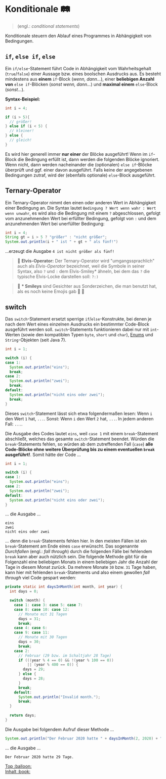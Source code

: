 # Konditionale :railway_track:

> (engl.: _conditional statements_)

Konditionale steuern den Ablauf eines Programmes in Abhängigkeit von Bedingungen.


## `if`, `else if`, `else`

Ein `if/else`-Statement führt Code in Abhängigkeit vom Wahrheitsgehalt (`true`/`false`) einer Aussage bzw. eines boolschen Ausdrucks aus. Es besteht mindestens aus **einem** `if`-Block (_wenn, dann..._), einer **beliebigen Anzahl von** `else if`-Blöcken (_sonst wenn, dann..._) und **maximal einem** `else`-Block (_sonst..._). 

**Syntax-Beispiel:**

```java
int i = 4;

if (i > 5){
  // größer!
} else if (i < 5) {
  // kleiner!
} else {
  // gleich!
}
```

Es wird hier generell immer **nur einer** der Blöcke ausgeführt! Wenn im `if`-Block die Bedingung erfüllt ist, dann werden die folgenden Blöcke ignoriert. Wenn nicht, dann werden nacheinander die (optionalen) `else if`-Blöcke überprüft und ggf. einer davon ausgeführt. Falls keine der angegebenen Bedingungen zutraf, wird der (ebenfalls optionale) `else`-Block ausgeführt.


## Ternary-Operator

Ein Ternary-Operator nimmt den einen oder anderen Wert in Abhängigkeit einer Bedingung an. Die Syntax lautet `Bedingung ? Wert wenn wahr : Wert wenn unwahr`, es wird also die Bedingung mit einem `?` abgeschlossen, gefolgt vom anzunehmenden Wert bei erfüllter Bedingung, gefolgt von `:` und dem anzunehmenden Wert bei unerfüllter Bedingung:

```java
int i = 4;
String gt = i > 5 ? "größer" : "nicht größer";
System.out.println(i + " ist " + gt + " als fünf!")
```

...erzeugt die Ausgabe `4 ist nicht größer als fünf!`

> :speech_balloon: **Elvis-Operator:** Der Ternary-Operator wird "umgangssprachlich" auch als _Elvis-Operator_ bezeichnet, weil die Symbole in seiner Syntax, also `?` und `:` dem Elvis-Smiley* ähneln, bei dem das `?` die typische Elvis-Locke darstellen soll: `?:)`

> :speech_balloon: **\* Smileys** sind Gesichter aus Sonderzeichen, die man benutzt hat, als es noch keine Emojis gab :older_woman: :older_man: 


## switch

Das `switch`-Statement ersetzt sperrige `if`/`else`-Konstrukte, bei denen je nach dem Wert eines einzelnen Ausdrucks ein bestimmter Code-Block ausgeführt werden soll. `switch`-Statements funktionieren dabei nur mit `int`-Werten (sowie den kompatiblen Typen `byte`, `short` und `char`), [Enums](https://docs.oracle.com/javase/tutorial/java/javaOO/enum.html) und `String`-Objekten (seit Java 7).

```java
int i = 1;

switch (i) {
case 1:
  System.out.println("eins");
  break;
case 2:
  System.out.println("zwei");
  break;
default:
  System.out.println("nicht eins oder zwei");
  break;
}
```

Dieses `switch`-Statement lässt sich etwa folgendermaßen lesen: Wenn `i` den Wert `1` hat, `...`. Sonst: Wenn `i` den Wert `2` hat, `...`. In jedem anderen Fall: `...`.

Die Ausgabe des Codes lautet `eins`, weil `case 1` mit einem `break`-Statement abschließt, welches das gesamte `switch`-Statement beendet. Würden die `break`-Statements fehlen, so würden ab dem zutreffenden Fall (`case`) **alle Code-Blöcke ohne weitere Überprüfung bis zu einem eventuellen `break` ausgeführt!**. Somit hätte der Code ...

```java
int i = 1;

switch (i) {
case 1:
  System.out.println("eins");
case 2:
  System.out.println("zwei");
default:
  System.out.println("nicht eins oder zwei");
}
```

... die Ausgabe ...

```
eins
zwei
nicht eins oder zwei
```

... denn die `break`-Statements fehlen hier. In den meisten Fällen ist ein `break`-Statement am Ende eines `case` erwünscht. Das sogenannte _Durchfallen_ (engl.: _fall through_) durch die folgenden Fälle bei fehlendem `break` kann aber auch nützlich sein. Die folgende Methode gibt für die Folgenzahl eine beliebigen Monats in einem beliebigen Jahr die Anzahl der Tage in diesem Monat zurück. Da mehrere Monate `30` bzw. `31` Tage haben, kann hier mit fehlenden `break`-Statements und also einem gewollen _fall through_ viel Code gespart werden:

```java
private static int daysInMonth(int month, int year) {
  int days = 0;

  switch (month) {
    case 1: case 3: case 5: case 7:
    case 8: case 10: case 12:
      // Monate mit 31 Tagen
      days = 31;
      break;
    case 4: case 6:
    case 9: case 11:
      // Monate mit 30 Tagen
      days = 30;
      break;
    case 2:
      // Februar (29 bzw. im Schaltjahr 28 Tage)
      if (((year % 4 == 0) && !(year % 100 == 0))
          || (year % 400 == 0)) {
        days = 29;
      } else {
        days = 28;
      }
      break;
    default:
      System.out.println("Invalid month.");
      break;
  }
  
  return days;
}
```

Die Ausgabe bei folgendem Aufruf dieser Methode ...

```java
System.out.println("Der Februar 2020 hatte " + daysInMonth(2, 2020) + " Tage.");
```

... die Ausgabe ...

```
Der Februar 2020 hatte 29 Tage.
```



<!-- Dieses HTML-Snippet sollte am Ende jeder Seite stehen! -->
<div class="top-link">
    <a href="#" title="Zum Anfang scrollen!">Top :balloon:</a>
    <br/>
    <a href="https://dh-cologne.github.io/java-wegweiser#inhalt-book" title="Zurück zur Übersicht!">Inhalt :book:</a>
</div>